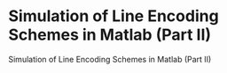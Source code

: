# Simulation of Line Encoding Schemes in  Matlab (Part II) 
 Simulation of Line Encoding Schemes in  Matlab (Part II) 
